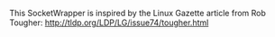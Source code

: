 This SocketWrapper is inspired by the Linux Gazette article from Rob Tougher:
http://tldp.org/LDP/LG/issue74/tougher.html

